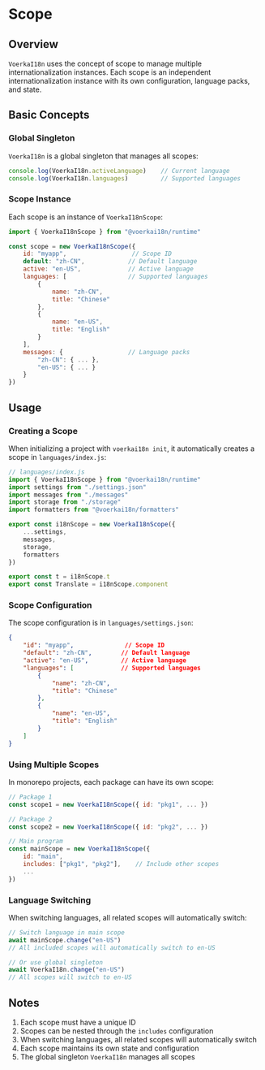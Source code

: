 # Scope

## Overview

`VoerkaI18n` uses the concept of scope to manage multiple internationalization instances. Each scope is an independent internationalization instance with its own configuration, language packs, and state.

## Basic Concepts

### Global Singleton

`VoerkaI18n` is a global singleton that manages all scopes:

```javascript
console.log(VoerkaI18n.activeLanguage)    // Current language
console.log(VoerkaI18n.languages)         // Supported languages
```

### Scope Instance

Each scope is an instance of `VoerkaI18nScope`:

```javascript
import { VoerkaI18nScope } from "@voerkai18n/runtime"

const scope = new VoerkaI18nScope({
    id: "myapp",                  // Scope ID
    default: "zh-CN",            // Default language
    active: "en-US",             // Active language
    languages: [                 // Supported languages
        {
            name: "zh-CN",
            title: "Chinese"
        },
        {
            name: "en-US",
            title: "English"
        }
    ],
    messages: {                  // Language packs
        "zh-CN": { ... },
        "en-US": { ... }
    }
})
```

## Usage

### Creating a Scope

When initializing a project with `voerkai18n init`, it automatically creates a scope in `languages/index.js`:

```javascript
// languages/index.js
import { VoerkaI18nScope } from "@voerkai18n/runtime"
import settings from "./settings.json"
import messages from "./messages"
import storage from "./storage"
import formatters from "@voerkai18n/formatters"

export const i18nScope = new VoerkaI18nScope({
    ...settings,
    messages,
    storage,
    formatters
})

export const t = i18nScope.t
export const Translate = i18nScope.component
```

### Scope Configuration

The scope configuration is in `languages/settings.json`:

```json
{
    "id": "myapp",              // Scope ID
    "default": "zh-CN",        // Default language
    "active": "en-US",         // Active language
    "languages": [             // Supported languages
        {
            "name": "zh-CN",
            "title": "Chinese"
        },
        {
            "name": "en-US",
            "title": "English"
        }
    ]
}
```

### Using Multiple Scopes

In monorepo projects, each package can have its own scope:

```javascript
// Package 1
const scope1 = new VoerkaI18nScope({ id: "pkg1", ... })

// Package 2
const scope2 = new VoerkaI18nScope({ id: "pkg2", ... })

// Main program
const mainScope = new VoerkaI18nScope({
    id: "main",
    includes: ["pkg1", "pkg2"],    // Include other scopes
    ...
})
```

### Language Switching

When switching languages, all related scopes will automatically switch:

```javascript
// Switch language in main scope
await mainScope.change("en-US")
// All included scopes will automatically switch to en-US

// Or use global singleton
await VoerkaI18n.change("en-US")
// All scopes will switch to en-US
```

## Notes

1. Each scope must have a unique ID
2. Scopes can be nested through the `includes` configuration
3. When switching languages, all related scopes will automatically switch
4. Each scope maintains its own state and configuration
5. The global singleton `VoerkaI18n` manages all scopes
